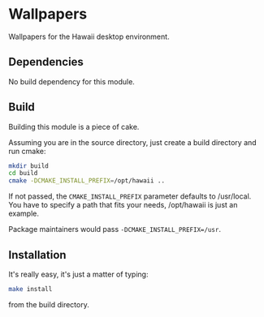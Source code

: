 Wallpapers
==========

Wallpapers for the Hawaii desktop environment.

## Dependencies

No build dependency for this module.

## Build

Building this module is a piece of cake.

Assuming you are in the source directory, just create a build directory
and run cmake:

```sh
mkdir build
cd build
cmake -DCMAKE_INSTALL_PREFIX=/opt/hawaii ..
```

If not passed, the `CMAKE_INSTALL_PREFIX` parameter defaults to /usr/local.
You have to specify a path that fits your needs, /opt/hawaii is just an example.

Package maintainers would pass `-DCMAKE_INSTALL_PREFIX=/usr`.

## Installation

It's really easy, it's just a matter of typing:

```sh
make install
```

from the build directory.
